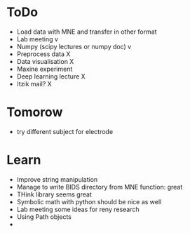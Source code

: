 # ToDo
* Load data with MNE and transfer in other format
* Lab meeting v
* Numpy (scipy lectures or numpy doc) v
* Preprocess data X
* Data visualisation X
* Maxine experiment
* Deep learning lecture X
* Itzik mail? X

# Tomorow
* try different subject for electrode

# Learn
* Improve string manipulation
* Manage to write BIDS directory from MNE function: great
* THink library seems great
* Symbolic math with python should be nice as well
* Lab meeting some ideas for reny research
* Using Path objects
* 
